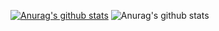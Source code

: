 [![Anurag's github stats](https://github-readme-stats.vercel.app/api?username=TracyEminem)](https://github.com/anuraghazra/github-readme-stats)
![Anurag's github stats](https://github-readme-stats.vercel.app/api?username=TracyEminem&count_private=true)
